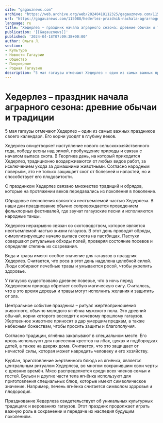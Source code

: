 ```yaml
---
site: "gagauznews.com"
archive: "https://web.archive.org/web/20240418112325/gagauznews.com/115088/hederlez-prazdnik-nachala-agrarnogo-sezona-drevnie-obychai-i-traditsii.html"
url: "https://gagauznews.com/115088/hederlez-prazdnik-nachala-agrarnogo-sezona-drevnie-obychai-i-traditsii.html"
language: ru
title: "Хедерлез – праздник начала аграрного сезона: древние обычаи и традиции"
publication: '[[Gagauznews]]'
published: '2024-04-18T07:09:38+00:00'
author: Ольга Л.
section:
- Культура
- Новости Гагаузии
- Общество
- Популярное
- Родная Гагаузия
description: "5 мая гагаузы отмечают Хедерлез – один из самых важных праздников своего календаря. Его корни уходят в глубину веков. Хедерлез олицетворяет наступление нового сельскохозяйственного года, победу весны над зимой, пробуждение природы и связан с началом выпаса скота. В Георгиев день, на который приходится Хедерлез, традиционно воздерживаются от любых видов работ, за исключением ухода за домашними животными. Согласно народным поверьям, это не только защищает скот от болезней и напастей, но и способствует его плодовитости. С праздником Хедерлез связано множество традиций и обрядов, которые на протяжении веков передавались из поколения в поколение. Обрядовые песнопения являются неотъемлемой частью Хедерлеза. В наши дни празднование […]"
---
```


# Хедерлез – праздник начала аграрного сезона: древние обычаи и традиции

5 мая гагаузы отмечают Хедерлез – один из самых важных праздников своего календаря. Его корни уходят в глубину веков.

Хедерлез олицетворяет наступление нового сельскохозяйственного года, победу весны над зимой, пробуждение природы и связан с началом выпаса скота. В Георгиев день, на который приходится Хедерлез, традиционно воздерживаются от любых видов работ, за исключением ухода за домашними животными. Согласно народным поверьям, это не только защищает скот от болезней и напастей, но и способствует его плодовитости.

С праздником Хедерлез связано множество традиций и обрядов, которые на протяжении веков передавались из поколения в поколение.

Обрядовые песнопения являются неотъемлемой частью Хедерлеза. В наши дни празднование обычно сопровождается проведением фольклорных фестивалей, где звучат гагаузские песни и исполняются народные танцы.

Хедерлез неразрывно связан со скотоводством, которое является неотъемлемой частью жизни гагаузов. В этот день проводят обряды, символизирующие начало выпаса скота на пастбищах. Пастухи совершают ритуальные обходы полей, проверяя состояние посевов и определяя степень их созревания.

Вода и травы имеют особое значение для гагаузов в праздник Хедерлез. Считается, что роса в этот день наделена целебной силой. Люди собирают лечебные травы и умываются росой, чтобы укрепить здоровье.

У гагаузов существовало древнее поверье, что в ночь перед Хедерлезом природа обретает особую магическую силу. Считалось, что в это время деревья и травы могут исполнить желания и защитить от зла.

Центральное событие праздника – ритуал жертвоприношения животного, обычно молодого ягнёнка мужского пола. Это древний обычай, корни которого восходят к кочевому прошлому гагаузов. Жертвенное животное приносят в дар умершим предкам, а также небесным божествам, чтобы просить защиты и благополучия.

Согласно традиции, ягнёнка закалывают в специальном месте. Его кровь используют для нанесения крестов на лбах, щеках и подбородках детей, а также на дверях дома. Считается, что это защищает от нечистой силы, которая может навредить человеку и его хозяйству.

Курбан, приготовление жертвенного блюда из ягнёнка, является центральным ритуалом Хедерлеза, во многом сохранившим свои черты с древних времён. Мясо распределяется среди всех членов семьи и гостей. Бульон и другие части тела ягнёнка используют для приготовления специальных блюд, которые имеют символическое значение. Например, печень ягнёнка считается символом здоровья и плодородия.

Празднование Хедерлеза свидетельствует об уникальных культурных традициях и верованиях гагаузов. Этот праздник продолжает играть важную роль в сохранении и передаче их наследия будущим поколениям.